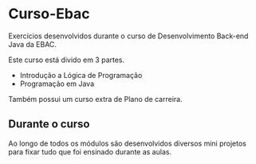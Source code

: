 # Curso-Ebac
Exercícios desenvolvidos durante o curso de Desenvolvimento Back-end Java da EBAC.

Este curso está divido em 3 partes.

- Introdução a Lógica de Programação
- Programação em Java

Também possui um curso extra de Plano de carreira.

## Durante o curso

Ao longo de todos os módulos são desenvolvidos diversos mini projetos para fixar tudo que foi ensinado durante as aulas.


